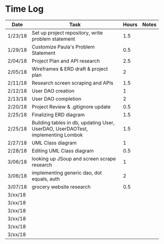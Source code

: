 # Time Log

| Date | Task | Hours | Notes|
|------|------|-------|------|
| 1/23/18| Set up project repository, write problem statement| 1.5 | |
| 1/29/18| Customize Paula's Problem Statement| 0.5 | |
| 2/04/18| Project Plan and API research| 2.5 | |
| 2/05/18| Wireframes & ERD draft & project plan| 2 | |
| 2/11/18| Research screen scraping and APIs | 1.5 | |
| 2/12/18| User DAO creation | 1 | |
| 2/13/18| User DAO completion | 2 | |
| 2/20/18| Project Review & .gitignore update | 0.5 | |
| 2/25/18| Finalizing ERD diagram | 1.5 | |
| 2/25/18| Building tables in db, updating User, UserDAO, UserDAOTest, implementing Lombok | 1.5 | |
| 2/27/18| UML Class diagram | 1 | |
| 2/28/18| Editing UML Class diagram | 0.5 | |
| 3/06/18| looking up JSoup and screen scrape research | 1 | |
| 3/06/18| implementing generic dao, dot equals, auth | 2 | |
| 3/07/18| grocery website research | 0.5 | |
| 3/xx/18|  | | |
| 3/xx/18|  | | |
| 3/xx/18|  | | |
| 3/xx/18|  | | |
| 3/xx/18|  | | |
| 3/xx/18|  | | |